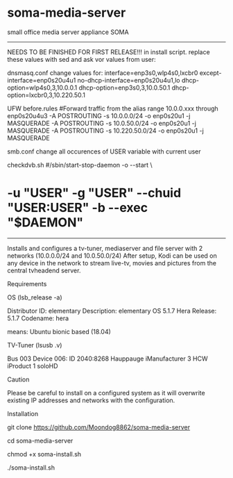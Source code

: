 # soma-media-server
small office media server appliance SOMA

****************************
NEEDS TO BE FINISHED FOR FIRST RELEASE!!!
in install script. replace these values with sed and ask vor values from user:

dnsmasq.conf
change values for:
interface=enp3s0,wlp4s0,lxcbr0
except-interface=enp0s20u4u1
no-dhcp-interface=enp0s20u4u1,lo
dhcp-option=wlp4s0,3,10.0.0.1
dhcp-option=enp3s0,3,10.0.50.1
dhcp-option=lxcbr0,3,10.220.50.1

UFW
before.rules
#Forward traffic from the alias range 10.0.0.xxx through enp0s20u4u3
-A POSTROUTING -s 10.0.0.0/24 -o enp0s20u1 -j MASQUERADE
-A POSTROUTING -s 10.0.50.0/24 -o enp0s20u1 -j MASQUERADE
-A POSTROUTING -s 10.220.50.0/24 -o enp0s20u1 -j MASQUERADE

smb.conf
change all occurences of USER variable with current user

checkdvb.sh
#/sbin/start-stop-daemon -o --start \
#  -u "USER" -g "USER" --chuid "USER:USER" -b --exec "$DAEMON"

****************************

Installs and configures a tv-tuner, mediaserver and file server with 2 networks (10.0.0.0/24 and 10.0.50.0/24)
After setup, Kodi can be used on any device in the network to stream live-tv, movies and pictures from the central tvheadend server.


Requirements

OS (lsb_release -a)

Distributor ID:	elementary
Description:	elementary OS 5.1.7 Hera
Release:	5.1.7
Codename:	hera

means: Ubuntu bionic based (18.04)

TV-Tuner (lsusb .v)

Bus 003 Device 006: ID 2040:8268 Hauppauge 
  iManufacturer           3 HCW
  iProduct                1 soloHD

Caution

Please be careful to install on a configured system as it will overwrite existing IP addresses and networks with the configuration.

Installation

git clone https://github.com/Moondog8862/soma-media-server

cd soma-media-server

chmod +x soma-install.sh

./soma-install.sh

